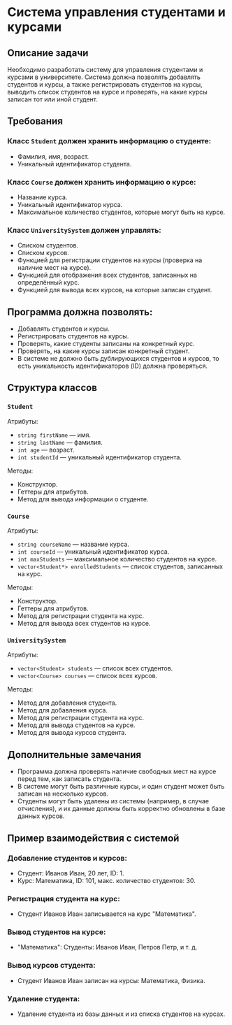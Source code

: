 # Система управления студентами и курсами

## Описание задачи

Необходимо разработать систему для управления студентами и курсами в университете. Система должна позволять добавлять студентов и курсы, а также регистрировать студентов на курсы, выводить список студентов на курсе и проверять, на какие курсы записан тот или иной студент.

## Требования

### Класс `Student` должен хранить информацию о студенте:
- Фамилия, имя, возраст.
- Уникальный идентификатор студента.

### Класс `Course` должен хранить информацию о курсе:
- Название курса.
- Уникальный идентификатор курса.
- Максимальное количество студентов, которые могут быть на курсе.

### Класс `UniversitySystem` должен управлять:
- Списком студентов.
- Списком курсов.
- Функцией для регистрации студентов на курсы (проверка на наличие мест на курсе).
- Функцией для отображения всех студентов, записанных на определённый курс.
- Функцией для вывода всех курсов, на которые записан студент.

## Программа должна позволять:
- Добавлять студентов и курсы.
- Регистрировать студентов на курсы.
- Проверять, какие студенты записаны на конкретный курс.
- Проверять, на какие курсы записан конкретный студент.
- В системе не должно быть дублирующихся студентов и курсов, то есть уникальность идентификаторов (ID) должна проверяться.

## Структура классов

### `Student`
Атрибуты:
- `string firstName` — имя.
- `string lastName` — фамилия.
- `int age` — возраст.
- `int studentId` — уникальный идентификатор студента.

Методы:
- Конструктор.
- Геттеры для атрибутов.
- Метод для вывода информации о студенте.

### `Course`
Атрибуты:
- `string courseName` — название курса.
- `int courseId` — уникальный идентификатор курса.
- `int maxStudents` — максимальное количество студентов на курсе.
- `vector<Student*> enrolledStudents` — список студентов, записанных на курс.

Методы:
- Конструктор.
- Геттеры для атрибутов.
- Метод для регистрации студента на курс.
- Метод для вывода всех студентов на курсе.

### `UniversitySystem`
Атрибуты:
- `vector<Student> students` — список всех студентов.
- `vector<Course> courses` — список всех курсов.

Методы:
- Метод для добавления студента.
- Метод для добавления курса.
- Метод для регистрации студента на курс.
- Метод для вывода студентов на курсе.
- Метод для вывода курсов студента.

## Дополнительные замечания
- Программа должна проверять наличие свободных мест на курсе перед тем, как записать студента.
- В системе могут быть различные курсы, и один студент может быть записан на несколько курсов.
- Студенты могут быть удалены из системы (например, в случае отчисления), и их данные должны быть корректно обновлены в базе данных курсов.

## Пример взаимодействия с системой

### Добавление студентов и курсов:
- Студент: Иванов Иван, 20 лет, ID: 1.
- Курс: Математика, ID: 101, макс. количество студентов: 30.

### Регистрация студента на курс:
- Студент Иванов Иван записывается на курс "Математика".

### Вывод студентов на курсе:
- "Математика": Студенты: Иванов Иван, Петров Петр, и т. д.

### Вывод курсов студента:
- Студент Иванов Иван записан на курсы: Математика, Физика.

### Удаление студента:
- Удаление студента из базы данных и из списка студентов на курсах.
